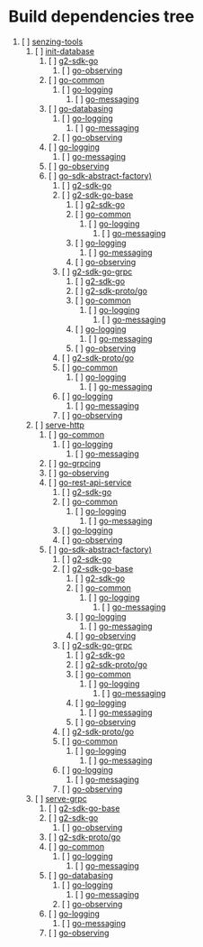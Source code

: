 # Build dependencies tree

1. [ ] [senzing-tools](https://github.com/Senzing/senzing-tools)
    1. [ ] [init-database](https://github.com/Senzing/init-database)
        1. [ ] [g2-sdk-go](https://github.com/senzing/g2-sdk-go)
            1. [ ] [go-observing](https://github.com/senzing/go-observing)
        1. [ ] [go-common](https://github.com/senzing/go-common)
            1. [ ] [go-logging](https://github.com/senzing/go-logging)
                1. [ ] [go-messaging](https://github.com/senzing/go-messaging)
        1. [ ] [go-databasing](https://github.com/senzing/go-databasing)
            1. [ ] [go-logging](https://github.com/senzing/go-logging)
                1. [ ] [go-messaging](https://github.com/senzing/go-messaging)
            1. [ ] [go-observing](https://github.com/senzing/go-observing)
        1. [ ] [go-logging](https://github.com/senzing/go-logging)
            1. [ ] [go-messaging](https://github.com/senzing/go-messaging)
        1. [ ] [go-observing](https://github.com/senzing/go-observing)
        1. [ ] [go-sdk-abstract-factory)](https://github.com/senzing/go-sdk-abstract-factory)
            1. [ ] [g2-sdk-go](https://github.com/senzing/g2-sdk-go)
            1. [ ] [g2-sdk-go-base](https://github.com/senzing/g2-sdk-go-base)
                1. [ ] [g2-sdk-go](https://github.com/senzing/g2-sdk-go)
                1. [ ] [go-common](https://github.com/senzing/go-common)
                    1. [ ] [go-logging](https://github.com/senzing/go-logging)
                        1. [ ] [go-messaging](https://github.com/senzing/go-messaging)
                1. [ ] [go-logging](https://github.com/senzing/go-logging)
                    1. [ ] [go-messaging](https://github.com/senzing/go-messaging)
                1. [ ] [go-observing](https://github.com/senzing/go-observing)
            1. [ ] [g2-sdk-go-grpc](https://github.com/senzing/g2-sdk-go-grpc)
                1. [ ] [g2-sdk-go](https://github.com/senzing/g2-sdk-go)
                1. [ ] [g2-sdk-proto/go](https://github.com/senzing/g2-sdk-proto/go)
                1. [ ] [go-common](https://github.com/senzing/go-common)
                    1. [ ] [go-logging](https://github.com/senzing/go-logging)
                        1. [ ] [go-messaging](https://github.com/senzing/go-messaging)
                1. [ ] [go-logging](https://github.com/senzing/go-logging)
                    1. [ ] [go-messaging](https://github.com/senzing/go-messaging)
                1. [ ] [go-observing](https://github.com/senzing/go-observing)
            1. [ ] [g2-sdk-proto/go](https://github.com/senzing/g2-sdk-proto/go)
            1. [ ] [go-common](https://github.com/senzing/go-common)
                1. [ ] [go-logging](https://github.com/senzing/go-logging)
                    1. [ ] [go-messaging](https://github.com/senzing/go-messaging)
            1. [ ] [go-logging](https://github.com/senzing/go-logging)
                1. [ ] [go-messaging](https://github.com/senzing/go-messaging)
            1. [ ] [go-observing](https://github.com/senzing/go-observing)
    1. [ ] [serve-http](https://github.com/Senzing/serve-http)
        1. [ ] [go-common](https://github.com/senzing/go-common)
            1. [ ] [go-logging](https://github.com/senzing/go-logging)
                1. [ ] [go-messaging](https://github.com/senzing/go-messaging)
        1. [ ] [go-grpcing](https://github.com/senzing/go-grpcing)
        1. [ ] [go-observing](https://github.com/senzing/go-observing)
        1. [ ] [go-rest-api-service](https://github.com/senzing/go-rest-api-service)
            1. [ ] [g2-sdk-go](https://github.com/senzing/g2-sdk-go)
            1. [ ] [go-common](https://github.com/senzing/go-common)
                1. [ ] [go-logging](https://github.com/senzing/go-logging)
                    1. [ ] [go-messaging](https://github.com/senzing/go-messaging)
            1. [ ] [go-logging](https://github.com/senzing/go-logging)
            1. [ ] [go-observing](https://github.com/senzing/go-observing)
        1. [ ] [go-sdk-abstract-factory)](https://github.com/senzing/go-sdk-abstract-factory)
            1. [ ] [g2-sdk-go](https://github.com/senzing/g2-sdk-go)
            1. [ ] [g2-sdk-go-base](https://github.com/senzing/g2-sdk-go-base)
                1. [ ] [g2-sdk-go](https://github.com/senzing/g2-sdk-go)
                1. [ ] [go-common](https://github.com/senzing/go-common)
                    1. [ ] [go-logging](https://github.com/senzing/go-logging)
                        1. [ ] [go-messaging](https://github.com/senzing/go-messaging)
                1. [ ] [go-logging](https://github.com/senzing/go-logging)
                    1. [ ] [go-messaging](https://github.com/senzing/go-messaging)
                1. [ ] [go-observing](https://github.com/senzing/go-observing)
            1. [ ] [g2-sdk-go-grpc](https://github.com/senzing/g2-sdk-go-grpc)
                1. [ ] [g2-sdk-go](https://github.com/senzing/g2-sdk-go)
                1. [ ] [g2-sdk-proto/go](https://github.com/senzing/g2-sdk-proto/go)
                1. [ ] [go-common](https://github.com/senzing/go-common)
                    1. [ ] [go-logging](https://github.com/senzing/go-logging)
                        1. [ ] [go-messaging](https://github.com/senzing/go-messaging)
                1. [ ] [go-logging](https://github.com/senzing/go-logging)
                    1. [ ] [go-messaging](https://github.com/senzing/go-messaging)
                1. [ ] [go-observing](https://github.com/senzing/go-observing)
            1. [ ] [g2-sdk-proto/go](https://github.com/senzing/g2-sdk-proto/go)
            1. [ ] [go-common](https://github.com/senzing/go-common)
                1. [ ] [go-logging](https://github.com/senzing/go-logging)
                    1. [ ] [go-messaging](https://github.com/senzing/go-messaging)
            1. [ ] [go-logging](https://github.com/senzing/go-logging)
                1. [ ] [go-messaging](https://github.com/senzing/go-messaging)
            1. [ ] [go-observing](https://github.com/senzing/go-observing)
    1. [ ] [serve-grpc](https://github.com/Senzing/serve-grpc)
        1. [ ] [g2-sdk-go-base](https://github.com/senzing/g2-sdk-go-base)
        1. [ ] [g2-sdk-go](https://github.com/senzing/g2-sdk-go)
            1. [ ] [go-observing](https://github.com/senzing/go-observing)
        1. [ ] [g2-sdk-proto/go](https://github.com/senzing/g2-sdk-proto/go)
        1. [ ] [go-common](https://github.com/senzing/go-common)
            1. [ ] [go-logging](https://github.com/senzing/go-logging)
                1. [ ] [go-messaging](https://github.com/senzing/go-messaging)
        1. [ ] [go-databasing](https://github.com/senzing/go-databasing)
            1. [ ] [go-logging](https://github.com/senzing/go-logging)
                1. [ ] [go-messaging](https://github.com/senzing/go-messaging)
            1. [ ] [go-observing](https://github.com/senzing/go-observing)
        1. [ ] [go-logging](https://github.com/senzing/go-logging)
            1. [ ] [go-messaging](https://github.com/senzing/go-messaging)
        1. [ ] [go-observing](https://github.com/senzing/go-observing)
